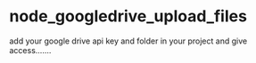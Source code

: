 # node_googledrive_upload_files
add your google drive api key and folder in your project and give access.......
